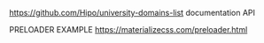 https://github.com/Hipo/university-domains-list
documentation API


PRELOADER EXAMPLE
https://materializecss.com/preloader.html


